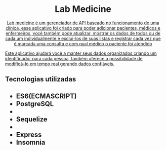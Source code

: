 <h1 align="center"> Lab Medicine </h1>
<p align="center">
<a href="#Sobre o App">Lab medicine é um gerenciador de API baseado no funcionamento de uma clínica, esse aplicativo foi criado para poder adicionar pacientes, médicos e enfermeiros, você também pode atualizar, mostrar os dados de todos ou de cada um individualmente e excluí-los de suas listas e registrar cada vez que é marcada uma consulta e com qual médico o paciente foi atendido</a>

<a href="#Objetivo">Este aplicativo ajudará você a manter seus dados organizados criando um identificador para cada pessoa, também oferece
a possibilidade de modificá-lo em tempo real gerando dados confiáveis.
</a>
</p>
<h2> Tecnologias utilizadas<h2/>
<ul>
<li img src="./src/img/js.png">ES6(ECMASCRIPT) 
</li>
<li src="./src/img/post.png">PostgreSQL
<li/>
<li src="./src/img/seq.png">Sequelize
<li/>
<li src="./src/img/express.png">Express
</li>
<li src="./src/img/inso.png">Insomnia
</li>
</ul>

<h2></h2>


